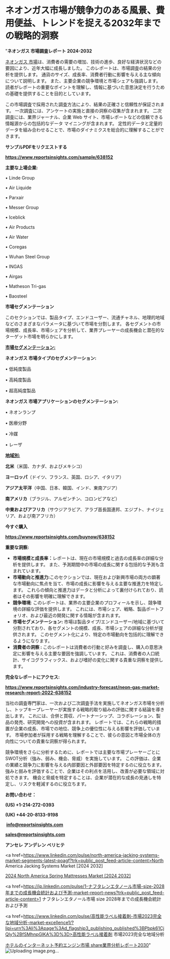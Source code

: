 # ネオンガス市場が競争力のある風景、費用便益、トレンドを捉える2032年までの戦略的洞察

"<strong>ネオンガス 市場調査レポート 2024-2032</strong>

<a href=https://www.reportsinsights.com/sample/638152>ネオンガス 市場</a>は、消費者の需要の増加、技術の進歩、良好な経済状況などの要因により、近年大幅に成長しました。 このレポートは、市場調査の結果の分析を提供します。 通貨のサイズ、成長率、消費者行動に影響を与える主な傾向について説明します。 また、主要企業の競争環境と市場シェアも強調します。 読者がレポートの重要なポイントを理解し、情報に基づいた意思決定を行うための基礎を提供することを目的としています。

この市場調査で採用された調査方法により、結果の正確さと信頼性が保証されます。 一次調査には、アンケートの実施と直接の洞察の収集が含まれます。 二次調査には、業界ジャーナル、企業 Web サイト、市場レポートなどの信頼できる情報源からの包括的なデータ マイニングが含まれます。 定性的データと定量的データを組み合わせることで、市場のダイナミクスを総合的に理解することができます。

<strong><b>サンプルPDFをリクエストする</b></strong>

<a href=https://www.reportsinsights.com/sample/638152><strong><u>https://www.reportsinsights.com/sample/638152</u></strong></a>

<strong>主要な上場企業:</strong>

• Linde Group

• Air Liquide

• Parxair

• Messer Group

• Iceblick

• Air Products

• Air Water

• Coregas

• Wuhan Steel Group

• INGAS

• Airgas

• Matheson Tri-gas

• Baosteel

<strong>市場セグメンテーション</strong>

このセクションでは、製品タイプ、エンドユーザー、流通チャネル、地理的地域などのさまざまなパラメータに基づいて市場を分割します。 各セグメントの市場規模、成長率、市場シェアを分析して、業界プレーヤーの成長機会と潜在的なターゲット市場を明らかにします。

<strong><u>市場セグメンテーション</u></strong><strong><u>:</u></strong>

<strong>ネオンガス 市場タイプのセグメンテーション:</strong>

• 低純度製品

• 高純度製品

• 超高純度製品

<strong>ネオンガス 市場アプリケーションのセグメンテーション:</strong>

• ネオンランプ

• 医療分野

• 冷媒

• レーザ

<strong><u>地域別</u></strong><strong><u>:</u></strong>

<strong>北米</strong>（米国、カナダ、およびメキシコ）

<strong>ヨーロッパ</strong>（ドイツ、フランス、英国、ロシア、イタリア）

<strong>アジア太平洋</strong>（中国、日本、韓国、インド、東南アジア）

<strong>南アメリカ</strong>（ブラジル、アルゼンチン、コロンビアなど）

<strong>中東およびアフリカ</strong>（サウジアラビア、アラブ首長国連邦、エジプト、ナイジェリア、および南アフリカ）

<strong>今すぐ購入</strong>

<a href=https://www.reportsinsights.com/buynow/638152><strong><u>https://www.reportsinsights.com/buynow/638152</u></strong></a>

<strong>重要な洞察:</strong>
<ul>
  <li><strong>市場規模と成長率：</strong>レポートは、現在の市場規模と過去の成長率の詳細な分析を提供します。 また、予測期間中の市場の成長に関する包括的な予測も含まれています。</li>
  <li><strong>市場動向と推進力:</strong>このセクションでは、現在および新興市場の両方の顕著な市場動向に焦点を当て、市場の成長に影響を与える主要な推進力を特定します。 これらの傾向と推進力はデータと分析によって裏付けられており、読者はその影響を明確に理解できます。</li>
  <li><strong>競争環境</strong>: このレポートは、業界の主要企業のプロフィールを示し、競争環境の詳細な評価を提供します。 これには、市場シェア、戦略、製品ポートフォリオ、および最近の開発に関する情報が含まれます。</li>
  <li><strong>市場セグメンテーション: </strong>市場は製品タイプ/エンドユーザー/地域に基づいて分割されており、各セグメントの規模、成長、市場シェアの詳細な分析が提供されます。 このセグメント化により、特定の市場動向を包括的に理解できるようになります。</li>
  <li><strong>消費者の洞察 : </strong>このレポートは消費者の行動と好みを調査し、購入の意思決定に影響を与える主要な要因を強調しています。 これは、消費者の人口統計、サイコグラフィックス、および嗜好の変化に関する貴重な洞察を提供します。</li>
</ul>
<strong>完全なレポートにアクセス:</strong>

<a href=https://www.reportsinsights.com/industry-forecast/neon-gas-market-research-report-2022-638152><strong><u><b>https://www.reportsinsights.com/industry-forecast/neon-gas-market-research-report-2022-638152</b></u></strong></a>

当社の調査専門家は、一次および二次調査手法を実施してネオンガス市場を分析し、トップキープレーヤーが実施する戦略的取り組みの評価に関する結論を導き出します。 これには、合併と買収、パートナーシップ、コラボレーション、製品の発売、研究開発への投資が含まれます。 レポートでは、これらの戦略的措置が企業の成長、市場での地位、競争上の優位性に与える影響を評価しています。 市場参加者が採用する戦略を理解することで、彼らの意図と市場全体の方向性についての貴重な洞察が得られます。

競争環境をさらに分析するために、レポートでは主要な市場プレーヤーごとにSWOT分析（強み、弱み、機会、脅威）を実施しています。 この評価は、企業の業績と競争力に影響を与える内部要因と外部要因を特定するのに役立ちます。 強みと弱みを評価することで、企業はその利点を活用し、改善が必要な領域に対処できます。 機会と脅威を特定することは、企業が潜在的な成長の見通しを特定し、リスクを軽減するのに役立ちます。

<strong>お問い合わせ：</strong>

<strong>(US) +1-214-272-0393</strong>

<strong>(UK) +44-20-8133-9198</strong>

<strong> </strong><a href=info@reportsinsights.com><strong><u>info@reportsinsights.com</u></strong></a>

<a href=sales@reportsinsights.com><strong><u>sales@reportsinsights.com</u></strong></a>

<strong>アンセレ アンデレン ベリヒテ</strong>

<a href=https://www.linkedin.com/pulse/north-america-jacking-systems-market-segments-latest-poagf?trk=public_post_feed-article-content>North America Jacking Systems Market [2024 2032]</a>

<a href=https://www.linkedin.com/pulse/2024-north-america-spring-mattresses-market-8sebf/>2024 North America Spring Mattresses Market [2024 2032]</a>

<a href=https://jp.linkedin.com/pulse/1-ナフタレンエタノール市場-size-2028年までの成長機会統計および予測-market-report-news?trk=public_post_feed-article-content>1 ナフタレンエタノール市場 size 2028年までの成長機会統計および予測</a>

<a href=https://www.linkedin.com/pulse/高性能ラベル接着剤-市場2023完全な地域分析-market-excellence1/?lipi=urn%3Ali%3Apage%3Ad_flagship3_publishing_published%3BPbpk61CjQly%2BfSMhnpGlKA%3D%3D>高性能ラベル接着剤 市場2023完全な地域分析</a>

<a href=https://www.linkedin.com/pulse/ホテルのインターネット予約エンジン市場-share業界分析レポート2030-reportsinsights-pvt-ltd-kkhef/>ホテルのインターネット予約エンジン市場 share業界分析レポート2030</a>"
![Uploading image.png…]()
  
